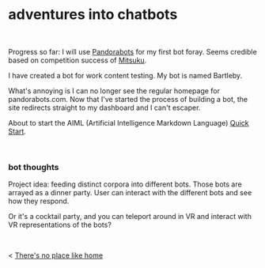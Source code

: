 # adventures into chatbots

&nbsp;
&nbsp;

Progress so far: I will use [Pandorabots](http://www.pandorabots.com) for my first bot foray. Seems credible based on competition success of [Mitsuku](https://www.pandorabots.com/mitsuku/). 

I have created a bot for work content testing. My bot is named Bartleby.

What's annoying is I can no longer see the regular homepage for pandorabots.com. Now that I've started the process of building a bot, the site redirects straight to my dashboard and I can't escaper.

About to start the AIML (Artificial Intelligence Markdown Language) [Quick Start](https://playground.pandorabots.com/en/quickstart/).

&nbsp;

### bot thoughts

Project idea: feeding distinct corpora into different bots. Those bots are arrayed as a dinner party. User can interact with the different bots and see how they respond.

Or it's a cocktail party, and you can teleport around in VR and interact with VR representations of the bots?


&nbsp; &nbsp; &nbsp; &nbsp;
  

< [There's no place like home](../index.md)
